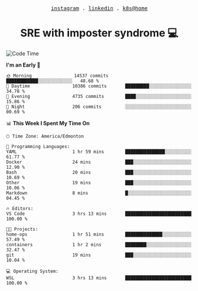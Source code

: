<p align="center">
  <samp>
    <a href="https://www.instagram.com/lildrunkensmurf/">instagram</a> .
    <a href="https://www.linkedin.com/in/joryirving/">linkedin</a> .
    <a href="https://github.com/joryirving/home-ops">k8s@home</a>
  </samp>
</p>

<h1 align="center">
  SRE with imposter syndrome 💻
</h1>

<!--START_SECTION:waka-->
![Code Time](http://img.shields.io/badge/Code%20Time-203%20hrs%2027%20mins-blue)

**I'm an Early 🐤** 

```text
🌞 Morning                14537 commits       ████████████░░░░░░░░░░░░░   48.68 % 
🌆 Daytime                10386 commits       █████████░░░░░░░░░░░░░░░░   34.78 % 
🌃 Evening                4735 commits        ████░░░░░░░░░░░░░░░░░░░░░   15.86 % 
🌙 Night                  206 commits         ░░░░░░░░░░░░░░░░░░░░░░░░░   00.69 % 
```


📊 **This Week I Spent My Time On** 

```text
🕑︎ Time Zone: America/Edmonton

💬 Programming Languages: 
YAML                     1 hr 59 mins        ███████████████░░░░░░░░░░   61.77 % 
Docker                   24 mins             ███░░░░░░░░░░░░░░░░░░░░░░   12.90 % 
Bash                     20 mins             ███░░░░░░░░░░░░░░░░░░░░░░   10.69 % 
Other                    19 mins             ███░░░░░░░░░░░░░░░░░░░░░░   10.06 % 
Markdown                 8 mins              █░░░░░░░░░░░░░░░░░░░░░░░░   04.45 % 

🔥 Editors: 
VS Code                  3 hrs 13 mins       █████████████████████████   100.00 % 

🐱‍💻 Projects: 
home-ops                 1 hr 51 mins        ██████████████░░░░░░░░░░░   57.49 % 
containers               1 hr 2 mins         ████████░░░░░░░░░░░░░░░░░   32.47 % 
git                      19 mins             ███░░░░░░░░░░░░░░░░░░░░░░   10.04 % 

💻 Operating System: 
WSL                      3 hrs 13 mins       █████████████████████████   100.00 % 
```


<!--END_SECTION:waka-->
